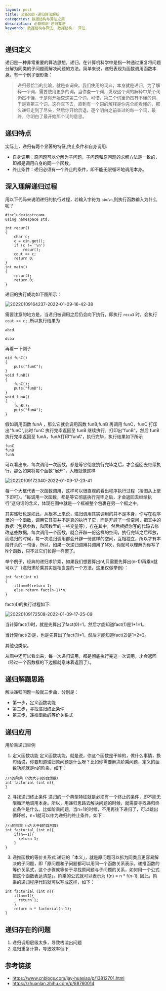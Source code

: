 ```yaml
---
layout: post
title: 必备知识-递归算法解析
categories: 数据结构与算法之美
description: 必备知识-递归算法
keywords: 数据结构与算法, 数据结构， 算法
---
```


## 递归定义

递归是一种非常重要的算法思想，递归，在计算机科学中是指一种通过重复将问题分解为同类的子问题而解决问题的方法。简单来说，递归表现为函数调用函数本身。有一个例子很形象：
>递归最恰当的比喻，就是查词典。我们使用的词典，本身就是递归，为了解释一个词，需要使用更多的词。当你查一个词，发现这个词的解释中某个词仍然不懂，于是你开始查这第二个词，可惜，第二个词里仍然有不懂的词，于是查第三个词，这样查下去，直到有一个词的解释是你完全能看懂的，那么递归走到了尽头，然后你开始后退，逐个明白之前查过的每一个词，最终，你明白了最开始那个词的意思。

## 递归特点

实际上，递归有两个显著的特征,终止条件和自身调用:

* 自身调用：原问题可以分解为子问题，子问题和原问题的求解方法是一致的，即都是调用自身的同一个函数。
* 终止条件：递归必须有一个终止的条件，即不能无限循环地调用本身。



## 深入理解递归过程

用以下代码来说明递归的执行过程，若输入字符为 `abc\n`,则执行函数输入为什么呢？

```
#include<iostream>
using namespace std;

int recur()
{
    char c;
    c = cin.get();
    if (c != '\n')
        recur();
    cout << c;
    return 0;
}
int main()
{
    recur();
    return 0;
}
```

递归的执行成功如下图所示：

![20220109164237-2022-01-09-16-42-38](https://cdn.jsdelivr.net/gh/ironartisan/picRepo/20220109164237-2022-01-09-16-42-38.png)

需要注意的地方是，当递归被调用之后仍会向下执行，即执行 `recu3` 时，会执行 ` cout << c;` ,所以执行结果为

```
abcd

dcba
```

再看一下例子

```
oid funC()
{
    puts("funC");
}
void funB()
{
    funC();
    puts("funB");
}
void funA()
{
    funB();
    puts("funA");
}
```
假如调用函数 funA ，那么它就会调用函数 funB,funB 再调用 funC，funC 打印出"funC",此时 funC 执行完毕返回至 funB 继续执行，打印出"funB"，然后 funB 执行完毕返回至 funA，funA打印"funA"，执行完毕，执行结果如下所示

```
funC
funB
funA
```

可以看出来，每次调用一次函数，都是等它彻底执行完毕之后，才会返回去继续执行，那么如果将每个函数“展开”，大概就像这样

![20220109172340-2022-01-09-17-23-41](https://cdn.jsdelivr.net/gh/ironartisan/picRepo/20220109172340-2022-01-09-17-23-41.png)

每一个大框代表一次函数调用，这样可以很直观的看出程序执行过程（按图从上至下即可）。“每调用一次函数，都是等它彻底执行完毕之后，才会返回去继续执行”这句话的含义，体现在图中就是一个框被整个包裹在另一个框之中。

其实递归也是如此，从根本上来说，递归调用其实调用的并不是本身，你写在程序里的一个函数，调用它其实并不是真的执行了它，而是开辟了一份空间，把其中的数据（包括参数，和函数里的一些变量等），存在其中，然后根据你写的代码去修改这些数据，每次调用一个函数，就会开辟一份这样的空间，执行完毕之后释放，而递归的时候，每一次递归调用都会开辟一份这样的空间，互相独立，所以才有本段开头的一句话，所以，如果一次递归调用共调用了N次，你就可以理解为你写了N个函数，只不过它们长得一样罢了。

举个例子，经典的递归求阶乘，如果我们想要算出n!,只需要先算出(n-1)!再乘n就可以了（递归求阶乘其实是相当差的一个方法，这里仅做举例）：

```
int fact(int n)
{
    if(n==0)return 1;
    else return fact(n-1)*n;
}
```

fact(4)的执行过程如下:

![20220109172508-2022-01-09-17-25-09](https://cdn.jsdelivr.net/gh/ironartisan/picRepo/20220109172508-2022-01-09-17-25-09.png)

当计算fact(1)时，就是先算出了fact(0)=1，然后才能知道fact(1)是1*1=1。

当计算fact(2)是，也是先算出了fact(1)=1，然后才能知道fact(2)是1*2=2。

其他也类似。

从图中还可以看出来，每一次递归调用，都是彻底执行完这一次调用，才会返回（经过一个函数框的下边框就意味着返回了）。

## 递归解题思路

解决递归问题一般就三步曲，分别是：

* 第一步，定义函数功能
* 第二步，寻找递归终止条件
* 第三步，递推函数的等价关系式


## 递归应用

用阶乘递归举例

1. 定义函数功能
定义函数功能，就是说，你这个函数是干嘛的，做什么事情，换句话说，你要知道递归原问题是什么呀？比如你需要解决阶乘问题，定义的函数功能就是n的阶乘，如下：

```
//n的阶乘（n为大于0的自然数）
int factorial (int n){
}
```

2. 寻找递归终止条件
递归的一个典型特征就是必须有一个终止的条件，即不能无限循环地调用本身。所以，用递归思路去解决问题的时候，就需要寻找递归终止条件是什么。比如阶乘问题，当n=1的时候，不用再往下递归了，可以跳出循环啦，n=1就可以作为递归的终止条件，如下：

```
//n的阶乘（n为大于0的自然数）
int factorial (int n){
    if(n==1){
      return 1;
    }
}
```

3. 递推函数的等价关系式
递归的「本义」，就是原问题可以拆为同类且更容易解决的子问题，即「原问题和子问题都可以用同一个函数关系表示。递推函数的等价关系式，这个步骤就等价于寻找原问题与子问题的关系，如何用一个公式把这个函数表达清楚」。阶乘的公式就可以表示为 f(n) = n * f(n-1), 因此，阶乘的递归程序代码就可以写成这样，如下：

```
int factorial (int n){
    if(n==1){
      return 1;
    }
    return n * factorial(n-1);
}
```

## 递归存在的问题

1. 递归调用层级太多，导致栈溢出问题
2. 递归重复计算，导致效率低下


## 参考链接

* <https://www.cnblogs.com/jay-huaxiao/p/13812701.html>
* <https://zhuanlan.zhihu.com/p/88760014>